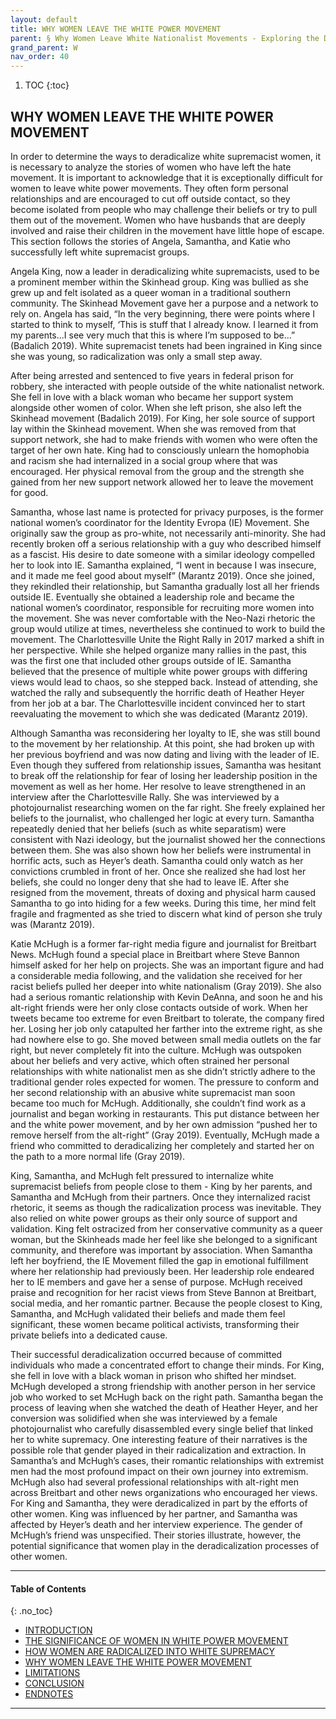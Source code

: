 ```yaml
---
layout: default
title: WHY WOMEN LEAVE THE WHITE POWER MOVEMENT
parent: § Why Women Leave White Nationalist Movements - Exploring the Deradicalization Process 
grand_parent: W
nav_order: 40 
---
```

<style>
.dont-break-out {
  /* These are technically the same, but use both */
  overflow-wrap: break-word;
  word-wrap: break-word;

     -ms-word-break: break-all;
  /* This is the dangerous one in WebKit, as it breaks things wherever */
  word-break: break-all;
  /* Instead use this non-standard one: */
  word-break: break-word;
}

.youtube-container {
    position: relative;
    width: 100%;
    height: 0;
    padding-bottom: 56.25%;
}
.youtube-video {
    position: absolute;
    top: 0;
    left: 0;
    width: 100%;
    height: 100%;
}

</style>

<div class="dont-break-out" markdown="1">

1. TOC
{:toc}

## WHY WOMEN LEAVE THE WHITE POWER MOVEMENT
In order to determine the ways to deradicalize white supremacist women, it is necessary to analyze the stories of women who have left the hate movement. It is important to acknowledge that it is exceptionally difficult for women to leave white power movements. They often form personal relationships and are encouraged to cut off outside contact, so they become isolated from people who may challenge their beliefs or try to pull them out of the movement. Women who have husbands that are deeply involved and raise their children in the movement have little hope of escape. This section follows the stories of Angela, Samantha, and Katie who successfully left white supremacist groups.

Angela King, now a leader in deradicalizing white supremacists, used to be a prominent member within the Skinhead group. King was bullied as she grew up and felt isolated as a queer woman in a traditional southern community. The Skinhead Movement gave her a purpose and a network to rely on. Angela has said, “In the very beginning, there were points where I started to think to myself, ‘This is stuff that I already know. I learned it from my parents...I see very much that this is where I’m supposed to be…” (Badalich 2019). White supremacist tenets had been ingrained in King since she was young, so radicalization was only a small step away.

After being arrested and sentenced to five years in federal prison for robbery, she interacted with people outside of the white nationalist network. She fell in love with a black woman who became her support system alongside other women of color. When she left prison, she also left the Skinhead movement (Badalich 2019). For King, her sole source of support lay within the Skinhead movement. When she was removed from that support network, she had to make friends with women who were often the target of her own hate. King had to consciously unlearn the homophobia and racism she had internalized in a social group where that was encouraged. Her physical removal from the group and the strength she gained from her new support network allowed her to leave the movement for good.

Samantha, whose last name is protected for privacy purposes, is the former national women’s coordinator for the Identity Evropa (IE) Movement. She originally saw the group as pro-white, not necessarily anti-minority. She had recently broken off a serious relationship with a guy who described himself as a fascist. His desire to date someone with a similar ideology compelled her to look into IE. Samantha explained, “I went in because I was insecure, and it made me feel good about myself” (Marantz 2019). Once she joined, they rekindled their relationship, but Samantha gradually lost all her friends outside IE. Eventually she obtained a leadership role and became the national women’s coordinator, responsible for recruiting more women into the movement. She was never comfortable with the Neo-Nazi rhetoric the group would utilize at times, nevertheless she continued to work to build the movement. The Charlottesville Unite the Right Rally in 2017 marked a shift in her perspective. While she helped organize many rallies in the past, this was the first one that included other groups outside of IE. Samantha believed that the presence of multiple white power groups with differing views would lead to chaos, so she stepped back. Instead of attending, she watched the rally and subsequently the horrific death of Heather Heyer from her job at a bar. The Charlottesville incident convinced her to start reevaluating the movement to which she was dedicated (Marantz 2019).

Although Samantha was reconsidering her loyalty to IE, she was still bound to the movement by her relationship. At this point, she had broken up with her previous boyfriend and was now dating and living with the leader of IE. Even though they suffered from relationship issues, Samantha was hesitant to break off the relationship for fear of losing her leadership position in the movement as well as her home. Her resolve to leave strengthened in an interview after the Charlottesville Rally. She was interviewed by a photojournalist researching women on the far right. She freely explained her beliefs to the journalist, who challenged her logic at every turn. Samantha repeatedly denied that her beliefs (such as white separatism) were consistent with Nazi ideology, but the journalist showed her the connections between them. She was also shown how her beliefs were instrumental in horrific acts, such as Heyer’s death. Samantha could only watch as her convictions crumbled in front of her. Once she realized she had lost her beliefs, she could no longer deny that she had to leave IE. After she resigned from the movement, threats of doxing and physical harm caused Samantha to go into hiding for a few weeks. During this time, her mind felt fragile and fragmented as she tried to discern what kind of person she truly was (Marantz 2019).

Katie McHugh is a former far-right media figure and journalist for Breitbart News. McHugh found a special place in Breitbart where Steve Bannon himself asked for her help on projects. She was an important figure and had a considerable media following, and the validation she received for her racist beliefs pulled her deeper into white nationalism (Gray 2019). She also had a serious romantic relationship with Kevin DeAnna, and soon he and his alt-right friends were her only close contacts outside of work. When her tweets became too extreme for even Breitbart to tolerate, the company fired her. Losing her job only catapulted her farther into the extreme right, as she had nowhere else to go. She moved between small media outlets on the far right, but never completely fit into the culture. McHugh was outspoken about her beliefs and very active, which often strained her personal relationships with white nationalist men as she didn’t strictly adhere to the traditional gender roles expected for women. The pressure to conform and her second relationship with an abusive white supremacist man soon became too much for McHugh. Additionally, she couldn’t find work as a journalist and began working in restaurants. This put distance between her and the white power movement, and by her own admission “pushed her to remove herself from the alt-right” (Gray 2019). Eventually, McHugh made a friend who committed to deradicalizing her completely and started her on the path to a more normal life (Gray 2019).

King, Samantha, and McHugh felt pressured to internalize white supremacist beliefs from people close to them - King by her parents, and Samantha and McHugh from their partners. Once they internalized racist rhetoric, it seems as though the radicalization process was inevitable. They also relied on white power groups as their only source of support and validation. King felt ostracized from her conservative community as a queer woman, but the Skinheads made her feel like she belonged to a significant community, and therefore was important by association. When Samantha left her boyfriend, the IE Movement filled the gap in emotional fulfillment where her relationship had previously been. Her leadership role endeared her to IE members and gave her a sense of purpose. McHugh received praise and recognition for her racist views from Steve Bannon at Breitbart, social media, and her romantic partner. Because the people closest to King, Samantha, and McHugh validated their beliefs and made them feel significant, these women became political activists, transforming their private beliefs into a dedicated cause.

Their successful deradicalization occurred because of committed individuals who made a concentrated effort to change their minds. For King, she fell in love with a black woman in prison who shifted her mindset. McHugh developed a strong friendship with another person in her service job who worked to set McHugh back on the right path. Samantha began the process of leaving when she watched the death of Heather Heyer, and her conversion was solidified when she was interviewed by a female photojournalist who carefully disassembled every single belief that linked her to white supremacy. One interesting feature of their narratives is the possible role that gender played in their radicalization and extraction. In Samantha’s and McHugh’s cases, their romantic relationships with extremist men had the most profound impact on their own journey into extremism. McHugh also had several professional relationships with alt-right men across Breitbart and other news organizations who encouraged her views. For King and Samantha, they were deradicalized in part by the efforts of other women. King was influenced by her partner, and Samantha was affected by Heyer’s death and her interview experience. The gender of McHugh’s friend was unspecified. Their stories illustrate, however, the potential significance that women play in the deradicalization processes of other women.

***

#### Table of Contents
{: .no_toc}

<ul><li> <a href="/docs/W/Why-Women-Leave-White-Nationalist-Movements-Exploring-the-Deradicalization-Process-1/">INTRODUCTION</a></li><li> <a href="/docs/W/Why-Women-Leave-White-Nationalist-Movements-Exploring-the-Deradicalization-Process-2/">THE SIGNIFICANCE OF WOMEN IN WHITE POWER MOVEMENT</a></li><li> <a href="/docs/W/Why-Women-Leave-White-Nationalist-Movements-Exploring-the-Deradicalization-Process-3/">HOW WOMEN ARE RADICALIZED INTO WHITE SUPREMACY</a></li><li> <a href="/docs/W/Why-Women-Leave-White-Nationalist-Movements-Exploring-the-Deradicalization-Process-4/">WHY WOMEN LEAVE THE WHITE POWER MOVEMENT</a></li><li> <a href="/docs/W/Why-Women-Leave-White-Nationalist-Movements-Exploring-the-Deradicalization-Process-5/">LIMITATIONS</a></li><li> <a href="/docs/W/Why-Women-Leave-White-Nationalist-Movements-Exploring-the-Deradicalization-Process-6/">CONCLUSION</a></li><li> <a href="/docs/W/Why-Women-Leave-White-Nationalist-Movements-Exploring-the-Deradicalization-Process-7/">ENDNOTES</a></li></ul>

***

</div>
